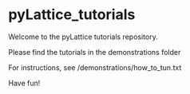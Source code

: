 # pyLattice_tutorials

Welcome to the pyLattice tutorials repository.

Please find the tutorials in the demonstrations folder

For instructions, see /demonstrations/how_to_tun.txt

Have fun!
